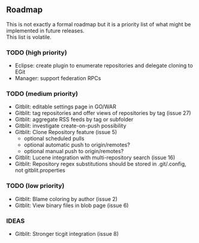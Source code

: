 ## Roadmap

This is not exactly a formal roadmap but it is a priority list of what might be implemented in future releases.  
This list is volatile.

### TODO (high priority)

* Eclipse: create plugin to enumerate repositories and delegate cloning to EGit
* Manager: support federation RPCs

### TODO (medium priority)

* Gitblit: editable settings page in GO/WAR
* Gitblit: tag repositories and offer views of repositories by tag (issue 27)
* Gitblit: aggregate RSS feeds by tag or subfolder
* Gitblit: investigate create-on-push possibility
* Gitblit: Clone Repository feature (issue 5)
    * optional scheduled pulls
    * optional automatic push to origin/remotes?
    * optional manual push to origin/remotes?
* Gitblit: Lucene integration with multi-repository search (issue 16)
* Gitblit: Repository regex substitutions should be stored in .git/.config, not gitblit.properties

### TODO (low priority)

* Gitblit: Blame coloring by author (issue 2)
* Gitblit: View binary files in blob page (issue 6)

### IDEAS

* Gitblit: Stronger ticgit integration (issue 8)
